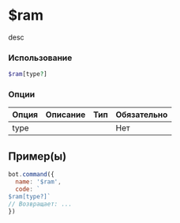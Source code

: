 # $ram
desc
### Использование
```php
$ram[type?]
```

### Опции

| Опция | Описание | Тип | Обязательно |
|--------|-------------|------|----------|
| type |  |  | Нет |  
## Пример(ы)

```javascript
bot.command({
  name: '$ram',
  code: `
$ram[type?]`
// Возвращает: ...
})
```